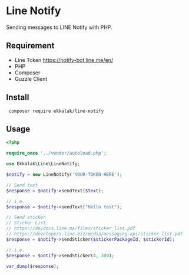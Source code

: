 # Line Notify
Sending messages to LINE Notify with PHP.

## Requirement

- Line Token https://notify-bot.line.me/en/
- PHP
- Composer
- Guzzle Client

## Install
``` composer require ekkalak/line-notify```

## Usage

```php
<?php 

require_once '../vendor/autoload.php';

use Ekkalak\Line\LineNotify;

$notify = new LineNotify('YOUR-TOKEN-HERE');

// Send text
$response = $notify->sendText($text);

// i.e.
$response = $notify->sendText("Hello test");

// Send sticker
// Sticker List:
// https://devdocs.line.me/files/sticker_list.pdf
// https://developers.line.biz/media/messaging-api/sticker_list.pdf
$response = $notify->sendSticker($stickerPackageId, $stickerId);

// i.e.
$response = $notify->sendSticker(4, 300);

var_dump($response);

```